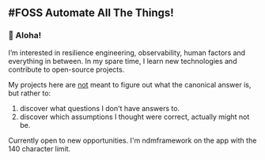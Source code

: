 #FOSS Automate All The Things!
------------------------------------------
### 👋 Aloha! 

I’m interested in resilience engineering, observability, human factors and everything in between. In my spare time, I learn new technologies and contribute to open-source projects.

My projects here are <ins>not</ins> meant to figure out what the canonical answer is, but rather to:  

1. discover what questions I don't have answers to.  
2. discover which assumptions I thought were correct, actually might not be. 

Currently open to new opportunities. I'm ndmframework on the app with the 140 character limit.   

